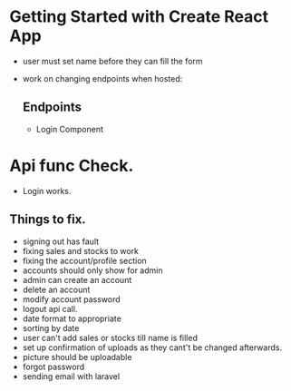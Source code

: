 # Getting Started with Create React App

 - user must set name before they can fill the form
 - work on changing endpoints when hosted:

    ## Endpoints
    - Login Component



 # Api func Check.
 - Login works.


## Things to fix.
- signing out has fault
- fixing sales and stocks to work
- fixing the account/profile section
- accounts should only show for admin
- admin can create an account
- delete an account
- modify account password
- logout api call.
- date format to appropriate
- sorting by date
- user can't add sales or stocks till name is filled
- set up confirmation of uploads as they cant't be changed afterwards.
- picture should be uploadable
- forgot password
- sending email with laravel